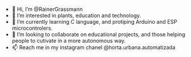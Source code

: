 - 👋 Hi, I’m @RainerGrassmann
- 👀 I’m interested in plants, education and technology.
- 🌱 I’m currently learning C language, and protiping Arduino and ESP microcontrolers.
- 💞️ I’m looking to collaborate on educational projects, and those helping people to cutivate in a more autonomous way.
- 📫 Reach me in my instagram chanel @horta.urbana.automatizada

<!---
RainerGrassmann/RainerGrassmann is a ✨ special ✨ repository because its `README.md` (this file) appears on your GitHub profile.
You can click the Preview link to take a look at your changes.
--->
